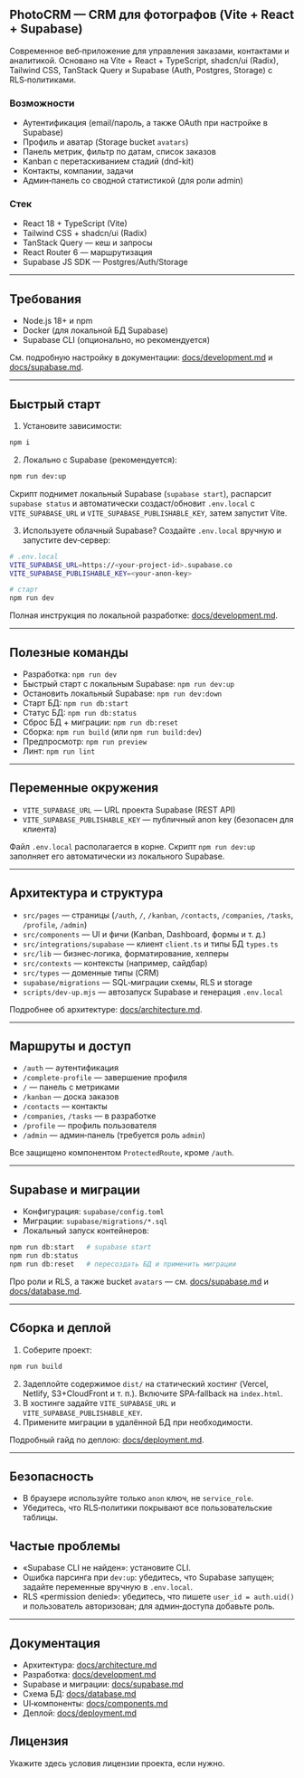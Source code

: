 ## PhotoCRM — CRM для фотографов (Vite + React + Supabase)

Современное веб‑приложение для управления заказами, контактами и аналитикой. Основано на Vite + React + TypeScript, shadcn/ui (Radix), Tailwind CSS, TanStack Query и Supabase (Auth, Postgres, Storage) с RLS‑политиками.

### Возможности
- Аутентификация (email/пароль, а также OAuth при настройке в Supabase)
- Профиль и аватар (Storage bucket `avatars`)
- Панель метрик, фильтр по датам, список заказов
- Kanban с перетаскиванием стадий (dnd-kit)
- Контакты, компании, задачи
- Админ‑панель со сводной статистикой (для роли admin)

### Стек
- React 18 + TypeScript (Vite)
- Tailwind CSS + shadcn/ui (Radix)
- TanStack Query — кеш и запросы
- React Router 6 — маршрутизация
- Supabase JS SDK — Postgres/Auth/Storage

---

## Требования
- Node.js 18+ и npm
- Docker (для локальной БД Supabase)
- Supabase CLI (опционально, но рекомендуется)

См. подробную настройку в документации: [docs/development.md](docs/development.md) и [docs/supabase.md](docs/supabase.md).

---

## Быстрый старт
1) Установите зависимости:
```bash
npm i
```
2) Локально с Supabase (рекомендуется):
```bash
npm run dev:up
```
Скрипт поднимет локальный Supabase (`supabase start`), распарсит `supabase status` и автоматически создаст/обновит `.env.local` с `VITE_SUPABASE_URL` и `VITE_SUPABASE_PUBLISHABLE_KEY`, затем запустит Vite.

3) Используете облачный Supabase? Создайте `.env.local` вручную и запустите dev‑сервер:
```bash
# .env.local
VITE_SUPABASE_URL=https://<your-project-id>.supabase.co
VITE_SUPABASE_PUBLISHABLE_KEY=<your-anon-key>

# старт
npm run dev
```

Полная инструкция по локальной разработке: [docs/development.md](docs/development.md).

---

## Полезные команды
- Разработка: `npm run dev`
- Быстрый старт с локальным Supabase: `npm run dev:up`
- Остановить локальный Supabase: `npm run dev:down`
- Старт БД: `npm run db:start`
- Статус БД: `npm run db:status`
- Сброс БД + миграции: `npm run db:reset`
- Сборка: `npm run build` (или `npm run build:dev`)
- Предпросмотр: `npm run preview`
- Линт: `npm run lint`

---

## Переменные окружения
- `VITE_SUPABASE_URL` — URL проекта Supabase (REST API)
- `VITE_SUPABASE_PUBLISHABLE_KEY` — публичный anon key (безопасен для клиента)

Файл `.env.local` располагается в корне. Скрипт `npm run dev:up` заполняет его автоматически из локального Supabase.

---

## Архитектура и структура
- `src/pages` — страницы (`/auth`, `/`, `/kanban`, `/contacts`, `/companies`, `/tasks`, `/profile`, `/admin`)
- `src/components` — UI и фичи (Kanban, Dashboard, формы и т. д.)
- `src/integrations/supabase` — клиент `client.ts` и типы БД `types.ts`
- `src/lib` — бизнес‑логика, форматирование, хелперы
- `src/contexts` — контексты (например, сайдбар)
- `src/types` — доменные типы (CRM)
- `supabase/migrations` — SQL‑миграции схемы, RLS и storage
- `scripts/dev-up.mjs` — автозапуск Supabase и генерация `.env.local`

Подробнее об архитектуре: [docs/architecture.md](docs/architecture.md).

---

## Маршруты и доступ
- `/auth` — аутентификация
- `/complete-profile` — завершение профиля
- `/` — панель с метриками
- `/kanban` — доска заказов
- `/contacts` — контакты
- `/companies`, `/tasks` — в разработке
- `/profile` — профиль пользователя
- `/admin` — админ‑панель (требуется роль `admin`)

Все защищено компонентом `ProtectedRoute`, кроме `/auth`.

---

## Supabase и миграции
- Конфигурация: `supabase/config.toml`
- Миграции: `supabase/migrations/*.sql`
- Локальный запуск контейнеров:
```bash
npm run db:start   # supabase start
npm run db:status
npm run db:reset   # пересоздать БД и применить миграции
```

Про роли и RLS, а также bucket `avatars` — см. [docs/supabase.md](docs/supabase.md) и [docs/database.md](docs/database.md).

---

## Сборка и деплой
1) Соберите проект:
```bash
npm run build
```
2) Задеплойте содержимое `dist/` на статический хостинг (Vercel, Netlify, S3+CloudFront и т. п.). Включите SPA‑fallback на `index.html`.
3) В хостинге задайте `VITE_SUPABASE_URL` и `VITE_SUPABASE_PUBLISHABLE_KEY`.
4) Примените миграции в удалённой БД при необходимости.

Подробный гайд по деплою: [docs/deployment.md](docs/deployment.md).

---

## Безопасность
- В браузере используйте только `anon` ключ, не `service_role`.
- Убедитесь, что RLS‑политики покрывают все пользовательские таблицы.

## Частые проблемы
- «Supabase CLI не найден»: установите CLI.
- Ошибка парсинга при `dev:up`: убедитесь, что Supabase запущен; задайте переменные вручную в `.env.local`.
- RLS «permission denied»: убедитесь, что пишете `user_id = auth.uid()` и пользователь авторизован; для админ‑доступа добавьте роль.

---

## Документация
- Архитектура: [docs/architecture.md](docs/architecture.md)
- Разработка: [docs/development.md](docs/development.md)
- Supabase и миграции: [docs/supabase.md](docs/supabase.md)
- Схема БД: [docs/database.md](docs/database.md)
- UI‑компоненты: [docs/components.md](docs/components.md)
- Деплой: [docs/deployment.md](docs/deployment.md)

## Лицензия
Укажите здесь условия лицензии проекта, если нужно.
